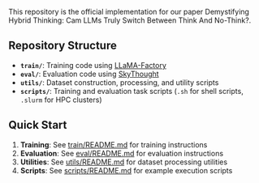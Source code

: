 This repository is the official implementation for our paper Demystifying Hybrid Thinking: Cam LLMs Truly Switch Between Think And No-Think?.

## Repository Structure

- **`train/`**: Training code using [LLaMA-Factory](https://github.com/hiyouga/LLaMA-Factory)
- **`eval/`**: Evaluation code using [SkyThought](https://github.com/NovaSky-AI/SkyThought)
- **`utils/`**: Dataset construction, processing, and utility scripts
- **`scripts/`**: Training and evaluation task scripts (`.sh` for shell scripts, `.slurm` for HPC clusters)

## Quick Start

1. **Training**: See [train/README.md](train/README.md) for training instructions
2. **Evaluation**: See [eval/README.md](eval/README.md) for evaluation instructions
3. **Utilities**: See [utils/README.md](utils/README.md) for dataset processing utilities
4. **Scripts**: See [scripts/README.md](scripts/README.md) for example execution scripts

